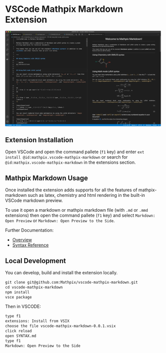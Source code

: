 # VSCode Mathpix Markdown Extension

![](./images/screenshot.png)

## Extension Installation

Open VSCode and open the command pallete (`f1` key) and enter `ext install @id:mathpix.vscode-mathpix-markdown` or search for `@id:mathpix.vscode-mathpix-markdown` in the extensions section.

## Mathpix Markdown Usage

Once installed the extension adds supports for all the features of mathpix-markdown such as latex, chemistry and html rendering in the built-in VSCode markdown preview.

To use it open a markdown or mathpix markdown file (with `.md` or `.mmd` extensions) then open the command pallete (`f1` key) and select `Markdown: Open Preview` or `Markdown: Open Preview to the Side`.

Further Documentation:

- [Overview](https://mathpix.com/docs/mathpix-markdown/overview)
- [Syntax Reference](https://mathpix.com/docs/mathpix-markdown/syntax-reference)

## Local Development

You can develop, build and install the extension locally.

```
git clone git@github.com:Mathpix/vscode-mathpix-markdown.git
cd vscode-mathpix-markdown
npm install
vsce package
```

Then in VSCODE:

```
type f1
extensions: Install from VSIX
choose the file vscode-mathpix-markdown-0.0.1.vsix
click reload
open SYNTAX.md
type f1
Markdown: Open Preview to the Side
```
